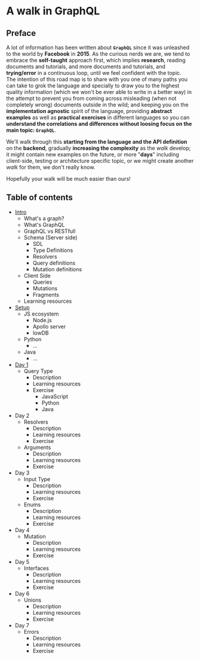 # A walk in GraphQL

## Preface

A lot of information has been written about **`GraphQL`** since it was unleashed to the world by **Facebook** in **2015**. As the curious nerds we are, we tend to embrace the **self-taught** approach first, which implies **research**, reading documents and tutorials, and more documents and tutorials, and **trying/error** in a continuous loop, until we feel confident with the topic.  
The intention of this road map is to share with you one of many paths you can take to grok the language and specially to draw you to the highest quality information (which we won't be ever able to write in a better way) in the attempt to prevent you from coming across misleading (when not completely wrong) documents outside in the wild; and keeping you on the **implementation agnostic** spirit of the language, providing **abstract examples** as well as **practical exercises** in different languages so you can **understand the correlations and differences without loosing focus on the main topic: `GraphQL`**.

We'll walk through this **starting from the language and the API definition** on the **backend**, gradually **increasing the complexity** as the *walk* develop; it might contain new examples on the future, or more "**days**" including client-side, testing or architecture specific topic, or we might create another *walk* for them, we don't really know.

Hopefully your walk will be much easier than ours!

## Table of contents

- [Intro](introduction/introduction.md)
  - What's a graph?
  - What's GraphQL
  - GraphQL vs RESTfull
  - Schema (Server side)
    - SDL
    - Type Definitions
    - Resolvers
    - Query definitions
    - Mutation definitions
  - Client Side
    - Queries
    - Mutations
    - Fragments
  - Learning resources
- [Setup](setup/setup.md)
  - JS ecosystem
    - Node.js
    - Apollo server
    - lowDB
  - Python
    - ...
  - Java
    - ...
- [Day 1](lessons/day_01/day_01.md)
  - Query Type
    - Description
    - Learning resources
    - Exercise
      - JavaScript
      - Python
      - Java
- Day 2
  - Resolvers
    - Description
    - Learning resources
    - Exercise
  - Arguments
    - Description
    - Learning resources
    - Exercise
- Day 3
  - Input Type
    - Description
    - Learning resources
    - Exercise
  - Enums
    - Description
    - Learning resources
    - Exercise
- Day 4
  - Mutation
    - Description
    - Learning resources
    - Exercise
- Day 5
  - Interfaces
    - Description
    - Learning resources
    - Exercise
- Day 6
  - Unions
    - Description
    - Learning resources
    - Exercise
- Day 7
  - Errors
    - Description
    - Learning resources
    - Exercise
